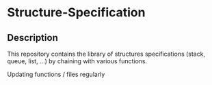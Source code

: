 # Structure-Specification

## Description 
This repository contains the library of structures specifications (stack, queue, list, ...) by chaining with various functions.

Updating functions / files regularly

	